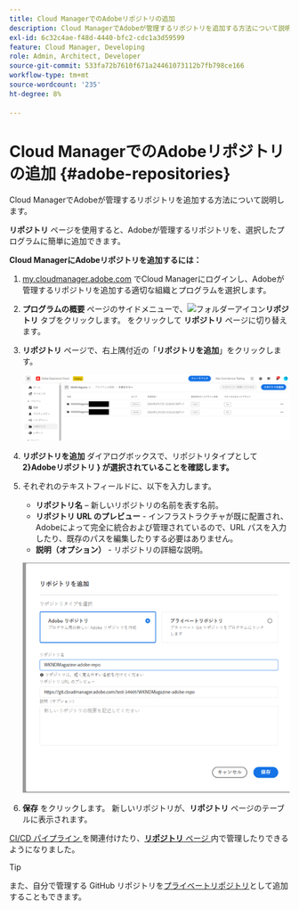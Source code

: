 ```yaml
---
title: Cloud ManagerでのAdobeリポジトリの追加
description: Cloud ManagerでAdobeが管理するリポジトリを追加する方法について説明します。
exl-id: 6c32c4ae-f48d-4440-bfc2-cdc1a3d59599
feature: Cloud Manager, Developing
role: Admin, Architect, Developer
source-git-commit: 533fa72b7610f671a24461073112b7fb798ce166
workflow-type: tm+mt
source-wordcount: '235'
ht-degree: 8%

---
```


# Cloud ManagerでのAdobeリポジトリの追加 {#adobe-repositories}

Cloud ManagerでAdobeが管理するリポジトリを追加する方法について説明します。

**リポジトリ** ページを使用すると、Adobeが管理するリポジトリを、選択したプログラムに簡単に追加できます。

**Cloud ManagerにAdobeリポジトリを追加するには：**

1. [my.cloudmanager.adobe.com](https://my.cloudmanager.adobe.com/) でCloud Managerにログインし、Adobeが管理するリポジトリを追加する適切な組織とプログラムを選択します。

1. **プログラムの概要** ページのサイドメニューで、![ フォルダーアイコン ](https://spectrum.adobe.com/static/icons/workflow_18/Smock_Folder_18_N.svg)**リポジトリ** タブをクリックします。 をクリックして **リポジトリ** ページに切り替えます。

1. **リポジトリ** ページで、右上隅付近の「**リポジトリを追加**」をクリックします。

   ![「リポジトリーを追加」ボタン](assets/add-repository.png)

1. **リポジトリを追加** ダイアログボックスで、リポジトリタイプとして **2}Adobeリポジトリ } が選択されていることを確認します。**

1. それぞれのテキストフィールドに、以下を入力します。

   * **リポジトリ名** – 新しいリポジトリの名前を表す名前。
   * **リポジトリ URL のプレビュー** - インフラストラクチャが既に配置され、Adobeによって完全に統合および管理されているので、URL パスを入力したり、既存のパスを編集したりする必要はありません。
   * **説明（オプション）** - リポジトリの詳細な説明。

   ![リポジトリーを追加ダイアログ](assets/add-adobe-repository.png)

1. **保存** をクリックします。
新しいリポジトリが、**リポジトリ** ページのテーブルに表示されます。

[CI/CD パイプライン ](/help/implementing/cloud-manager/configuring-pipelines/introduction-ci-cd-pipelines.md) を関連付けたり、[**リポジトリ** ページ ](managing-repositories.md) 内で管理したりできるようになりました。

>[!TIP]
>
>また、自分で管理する GitHub リポジトリを[プライベートリポジトリ](private-repositories.md)として追加することもできます。
